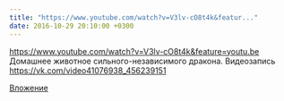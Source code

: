```yaml
---
title: "https://www.youtube.com/watch?v=V3lv-cO8t4k&featur..."
date: 2016-10-29 20:10:00 +0300
---
```


https://www.youtube.com/watch?v=V3lv-cO8t4k&feature=youtu.be Домашнее животное сильного-независимого дракона.
Видеозапись
https://vk.com/video41076938_456239151

[Вложение](https://vk.com/video41076938_456239151)
